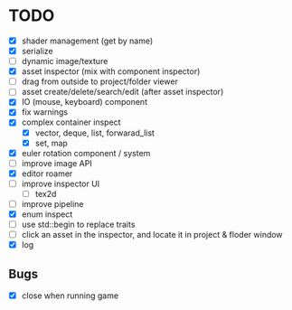 # TODO

- [x] shader management (get by name)
- [x] serialize
- [ ] dynamic image/texture
- [x] asset inspector (mix with component inspector)
- [ ] drag from outside to project/folder viewer
- [ ] asset create/delete/search/edit (after asset inspector)
- [x] IO (mouse, keyboard) component
- [x] fix warnings
- [x] complex container inspect
    - [x] vector, deque, list, forwarad_list
    - [x] set, map
- [x] euler rotation component / system
- [ ] improve image API
- [x] editor roamer
- [ ] improve inspector UI
    - [ ] tex2d
- [ ] improve pipeline
- [x] enum inspect
- [ ] use std::begin to replace traits
- [ ] click an asset in the inspector, and locate it in project & floder window
- [x] log

## Bugs

- [x] close when running game